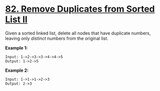 # [82. Remove Duplicates from Sorted List II](https://leetcode.com/problems/remove-duplicates-from-sorted-list-ii/description)
Given a sorted linked list, delete all nodes that have duplicate numbers, leaving only *distinct* numbers from the original list.

**Example 1:**
```
Input: 1->2->3->3->4->4->5
Output: 1->2->5
```
**Example 2:**
```
Input: 1->1->1->2->3
Output: 2->3
```